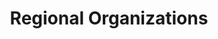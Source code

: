 ---
layout: page
title: "Regional Organizations"
breadcrumb: true
meta_title: "Global Resources - DH Community - Regional Organizations"
permalink: "global-resources/dh-community/regional-organizations/"
---